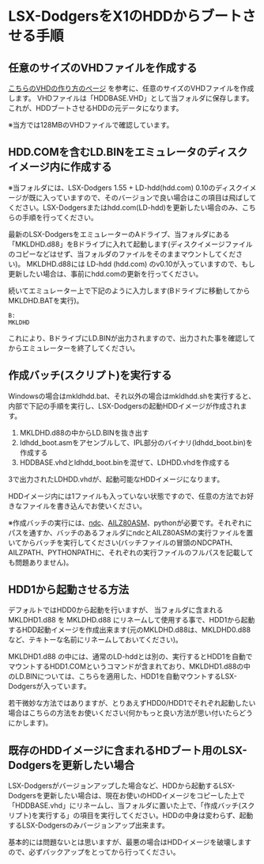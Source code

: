 # LSX-DodgersをX1のHDDからブートさせる手順

## 任意のサイズのVHDファイルを作成する
[こちらのVHDの作り方のページ](https://github.com/tablacus/LSX-Dodgers/issues/4) を参考に、任意のサイズのVHDファイルを作成します。
VHDファイルは「HDDBASE.VHD」として当フォルダに保存します。これが、HDDブートさせるHDDの元データになります。

※当方では128MBのVHDファイルで確認しています。

## HDD.COMを含むLD.BINをエミュレータのディスクイメージ内に作成する

※当フォルダには、LSX-Dodgers 1.55 + LD-hdd(hdd.com) 0.10のディスクイメージが既に入っていますので、そのバージョンで良い場合はこの項目は飛ばしてください。LSX-Dodgersまたはhdd.com(LD-hdd)を更新したい場合のみ、こちらの手順を行ってください。

最新のLSX-DodgersをエミュレーターのAドライブ、当フォルダにある「MKLDHD.d88」をBドライブに入れて起動します(ディスクイメージファイルのコピーなどはせず、当フォルダのファイルをそのままマウントしてください)。
MKLDHD.d88には LD-hdd (hdd.com) のv0.10が入っていますので、もし更新したい場合は、事前にhdd.comの更新を行ってください。

続いてエミュレーター上で下記のように入力します(Bドライブに移動してからMKLDHD.BATを実行)。

```
B:
MKLDHD
```

これにより、BドライブにLD.BINが出力されますので、出力された事を確認してからエミュレーターを終了してください。


## 作成バッチ(スクリプト)を実行する
Windowsの場合はmkldhdd.bat、それ以外の場合はmkldhdd.shを実行すると、内部で下記の手順を実行し、LSX-Dodgersの起動HDDイメージが作成されます。

1. MKLDHD.d88の中からLD.BINを抜き出す
2. ldhdd_boot.asmをアセンブルして、IPL部分のバイナリ(ldhdd_boot.bin)を作成する
3. HDDBASE.vhdとldhdd_boot.binを混ぜて、LDHDD.vhdを作成する

3で出力されたLDHDD.vhdが、起動可能なHDDイメージになります。

HDDイメージ内には1ファイルも入っていない状態ですので、任意の方法でお好きなファイルを書き込んでお使いください。

※作成バッチの実行には、[ndc](https://euee.web.fc2.com/tool/tool.html)、[AILZ80ASM](https://github.com/AILight/AILZ80ASM)、pythonが必要です。それぞれにパスを通すか、バッチのあるフォルダにndcとAILZ80ASMの実行ファイルを置いてからバッチを実行してください(バッチファイルの冒頭のNDCPATH、AILZPATH、PYTHONPATHに、それぞれの実行ファイルのフルパスを記載しても問題ありません)。


## HDD1から起動させる方法
デフォルトではHDD0から起動を行いますが、 当フォルダに含まれるMKLDHD1.d88 を MKLDHD.d88 にリネームして使用する事で、HDD1から起動するHDD起動イメージを作成出来ます(元のMKLDHD.d88は、MKLDHD0.d88など、テキトーな名前にリネームしておいてください)。

MKLDHD1.d88 の中には、通常のLD-hddとは別の、実行するとHDD1を自動でマウントするHDD1.COMというコマンドが含まれており、MKLDHD1.d88の中のLD.BINについては、こちらを適用した、HDD1を自動マウントするLSX-Dodgersが入っています。

若干微妙な方法ではありますが、とりあえずHDD0/HDD1でそれぞれ起動したい場合はこちらの方法をお使いください(何かもっと良い方法が思い付いたらどうにかします)。

## 既存のHDDイメージに含まれるHDブート用のLSX-Dodgersを更新したい場合
LSX-Dodgersがバージョンアップした場合など、HDDから起動するLSX-Dodgersを更新したい場合は、現在お使いのHDDイメージをコピーした上で「HDDBASE.vhd」にリネームし、当フォルダに置いた上で、「作成バッチ(スクリプト)を実行する」の項目を実行してください。HDDの中身は変わらず、起動するLSX-Dodgersのみバージョンアップ出来ます。

基本的には問題ないとは思いますが、最悪の場合はHDDイメージを破壊しますので、必ずバックアップをとってから行ってください。
